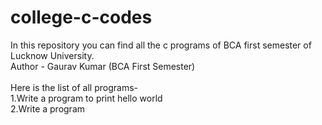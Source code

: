 # college-c-codes
In this repository you can find all the c programs of BCA first semester of Lucknow University.
<br>
Author - Gaurav Kumar (BCA First Semester)
<br>
<br>
Here is the list of all programs-
<br>
1.Write a program to print hello world <br>
2.Write a program
